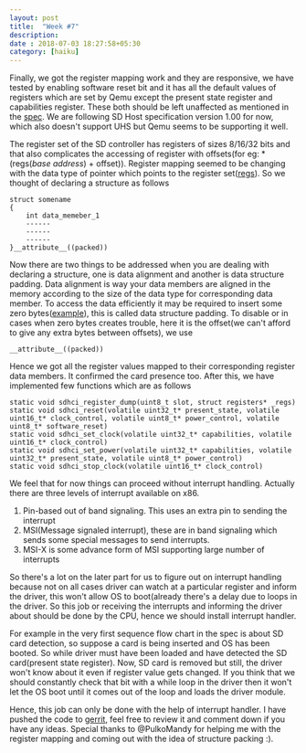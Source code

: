 ```yaml
---
layout: post
title:  "Week #7"
description:
date : 2018-07-03 18:27:58+05:30
category: [haiku]
---
```


Finally, we got the register mapping work and they are responsive, we have tested by enabling software reset bit and it has all the default values of registers which are set by Qemu except the present state register and capabilities register. These both should be left unaffected as mentioned in the [spec](https://www.sdcard.org/downloads/pls/pdf/index.php?p=PartA2_SD_Host_Controller_Simplified_Specification_Ver1.00.jpg&f=PartA2_SD_Host_Controller_Simplified_Specification_Ver1.00.pdf&e=EN_A2100). We are following SD Host specification version 1.00 for now, which also doesn't support UHS but Qemu seems to be supporting it 
well.

The register set of the SD controller has registers of sizes 8/16/32 bits and that also complicates the accessing of register with offsets(for eg: *(regs(*base address*) + offset)). Register mapping seemed to be changing with the data type of pointer which points to the register set([regs](https://github.com/krish-iyer/haiku/blob/9e22b58f38e801ddec397c0e643863a46d0d2397/src/add-ons/kernel/busses/mmc/sdhci_pci.cpp#L167)). So we thought of declaring a structure as follows

    struct somename
    {
        int data_memeber_1
        ------
        ------
        ------
    }__attribute__((packed))
Now there are two things to be addressed when you are dealing with declaring a structure, one is data alignment and another is data structure padding. Data alignment is way your data members are aligned in the memory according to the size of the data type for corresponding data member. To access the data efficiently it may be required to insert some zero bytes([example](https://sites.google.com/site/eganya/Home/links/gcc---packed-structures)), this is called data structure padding. To disable or in cases when zero bytes creates trouble, here it is the offset(we can't afford to give any extra bytes between offsets), 
we use 
    
    __attribute__((packed))
 Hence we got all the register values mapped to their corresponding register data members. It confirmed the card presence too. After this, we have implemented few functions which are as follows
     
    static void sdhci_register_dump(uint8_t slot, struct registers* _regs)    
    static void sdhci_reset(volatile uint32_t* present_state, volatile uint16_t* clock_control, volatile uint8_t* power_control, volatile uint8_t* software_reset)
    static void sdhci_set_clock(volatile uint32_t* capabilities, volatile uint16_t* clock_control)
    static void sdhci_set_power(volatile uint32_t* capabilities, volatile uint32_t* present_state, volatile uint8_t* power_control)
    static void sdhci_stop_clock(volatile uint16_t* clock_control)
We feel that for now things can proceed without interrupt handling. Actually there are three levels of interrupt  available on 
x86.
1. Pin-based out of band signaling. This uses an extra pin to sending the interrupt
2. MSI(Message signaled interrupt), these are in band signaling which sends some special messages to send interrupts.
3. MSI-X is some advance form of MSI supporting large number of interrupts

So there's a lot on the later part for us to figure out on interrupt handling because not on all cases driver can watch at a particular register and inform the driver, this won't allow OS to boot(already there's a delay due to loops in the driver. So this job or receiving the interrupts and informing the driver about should be done by the CPU, hence we should install interrupt handler. 

For example in the very first sequence flow chart in the spec is about SD card detection, so suppose a card is being inserted and OS has been booted. So while driver must have been loaded and have detected the SD card(present state register). Now, SD card is removed but still, the driver won't know about it even if register value gets changed. If you think that we should constantly check that bit with a while loop in the driver then it won't let the OS boot until it comes out of the loop and loads the driver module. 

Hence, this job can only be done with the help of interrupt handler. I have pushed the code to [gerrit](https://review.haiku-os.org/#/c/haiku/+/276/), feel free to review it and comment down if you have any ideas. Special thanks to  @PulkoMandy for helping me with the register mapping and coming out with the idea of structure packing :).
